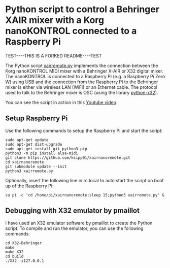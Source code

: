 # Python script to control a Behringer XAIR mixer with a Korg nanoKONTROL connected to a Raspberry Pi
TEST----THIS IS A FORKED README----TEST

The Python script [xairremote.py](xairremote.py) implements the connection between the Korg nanoKONTROL MIDI mixer with
a Behringer X-AIR or X32 digital mixer. The nanoKONTROL is connected to a Raspberry Pi (e.g. a Raspberry Pi Zero W)
using USB and the connection from the Raspberry Pi to the Behringer mixer is either via wireless LAN (WiFi) or
an Ethernet cable. The protocol used to talk to the Behringer mixer is OSC (using the library [python-x32](https://github.com/tjoracoder/python-x32)).

You can see the script in action in this [Youtube video](https://youtu.be/CBD8GMQ4UX4).


## Setup Raspberry Pi

Use the following commands to setup the Raspberry Pi and start the script:

```
sudo apt-get update
sudo apt-get dist-upgrade
sudo apt-get install git python3-pip
python3 -m pip install alsa-midi
git clone https://github.com/ksipp01/xairnanoremote.git
cd xairnanoremote
git submodule update --init
python3 xairremote.py
```

Optionally, insert the following line in rc.local to auto start the script on boot up of the
Raspberry Pi:

```
su pi -c 'cd /home/pi/xairnanoremote;sleep 15;python3 xairremote.py' &
```


## Debugging with X32 emulator by pmaillot

I have used an X32 emulator software by pmaillot to create the Python script. To compile and run
the emulator, you can use the following commands:

```
cd X32-Behringer
make
make X32
cd build
./X32 -i127.0.0.1
```

